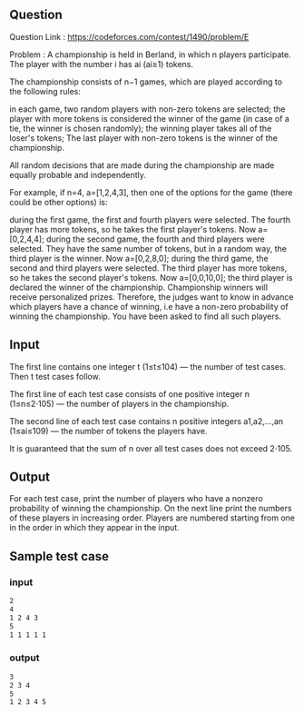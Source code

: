 ## Question

Question Link : https://codeforces.com/contest/1490/problem/E

Problem : A championship is held in Berland, in which n players participate. The player with the number i has ai (ai≥1) tokens.

The championship consists of n−1 games, which are played according to the following rules:

in each game, two random players with non-zero tokens are selected;
the player with more tokens is considered the winner of the game (in case of a tie, the winner is chosen randomly);
the winning player takes all of the loser's tokens;
The last player with non-zero tokens is the winner of the championship.

All random decisions that are made during the championship are made equally probable and independently.

For example, if n=4, a=[1,2,4,3], then one of the options for the game (there could be other options) is:

during the first game, the first and fourth players were selected. The fourth player has more tokens, so he takes the first player's tokens. Now a=[0,2,4,4];
during the second game, the fourth and third players were selected. They have the same number of tokens, but in a random way, the third player is the winner. Now a=[0,2,8,0];
during the third game, the second and third players were selected. The third player has more tokens, so he takes the second player's tokens. Now a=[0,0,10,0];
the third player is declared the winner of the championship.
Championship winners will receive personalized prizes. Therefore, the judges want to know in advance which players have a chance of winning, i.e have a non-zero probability of winning the championship. You have been asked to find all such players.

## Input

The first line contains one integer t (1≤t≤104) — the number of test cases. Then t test cases follow.

The first line of each test case consists of one positive integer n (1≤n≤2⋅105) — the number of players in the championship.

The second line of each test case contains n positive integers a1,a2,…,an (1≤ai≤109) — the number of tokens the players have.

It is guaranteed that the sum of n over all test cases does not exceed 2⋅105.

## Output

For each test case, print the number of players who have a nonzero probability of winning the championship. On the next line print the numbers of these players in increasing order. Players are numbered starting from one in the order in which they appear in the input.

## Sample test case

### input

```bash
2
4
1 2 4 3
5
1 1 1 1 1
```

### output

```bash
3
2 3 4
5
1 2 3 4 5
```
